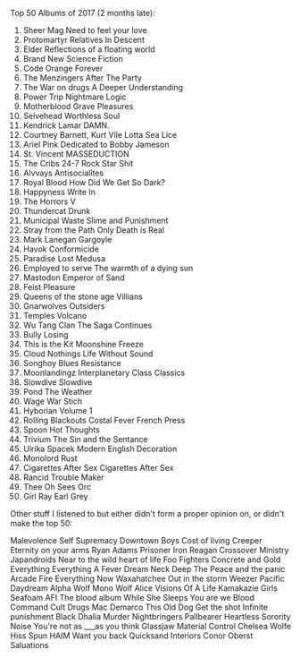 Top 50 Albums of 2017 (2 months late):

1.	Sheer Mag	Need to feel your love
2.	Protomartyr	Relatives In Descent
3.	Elder	Reflections of a floating world
4.	Brand New	Science Fiction
5.	Code Orange	Forever
6.	The Menzingers	After The Party
7.	The War on drugs	A Deeper Understanding
8.	Power Trip	Nightmare Logic
9.	Motherblood	Grave Pleasures
10.	Seivehead	Worthless Soul
11.	Kendrick Lamar	DAMN.
12.	Courtney Barnett, Kurt Vile	Lotta Sea Lice
13.	Ariel Pink	Dedicated to Bobby Jameson
14.	St. Vincent	MASSEDUCTION
15.	The Cribs	24-7 Rock Star Shit
16.	Alvvays	Antisocialites
17.	Royal Blood	How Did We Get So Dark?
18.	Happyness	Write In
19.	The Horrors	V
20.	Thundercat	Drunk
21.	Municipal Waste	Slime and Punishment
22.	Stray from the Path	Only Death is Real
23.	Mark Lanegan	Gargoyle
24.	Havok	Conformicide
25.	Paradise Lost	Medusa
26.	Employed to serve	The warmth of a dying sun
27.	Mastodon	Emperor of Sand
28.	Feist	Pleasure
29.	Queens of the stone age	Villians
30.	Gnarwolves	Outsiders
31.	Temples	Volcano
32.	Wu Tang Clan	The Saga Continues
33.	Bully	Losing
34.	This is the Kit	Moonshine Freeze
35.	Cloud Nothings	Life Without Sound
36.	Songhoy Blues	Resistance
37.	Moonlandingz	Interplanetary Class Classics
38.	Slowdive	Slowdive
39.	Pond	The Weather
40.	Wage War	Stich
41.	Hyborian	Volume 1
42.	Rolling Blackouts Costal Fever	French Press
43.	Spoon	Hot Thoughts
44.	Trivium	The Sin and the Sentance
45.	Ulrika Spacek	Modern English Decoration
46.	Monolord	Rust
47.	Cigarettes After Sex	Cigarettes After Sex
48.	Rancid	Trouble Maker
49.	Thee Oh Sees	Orc
50.	Girl Ray	Earl Grey

Other stuff I listened to but either didn't form a proper opinion on, or didn't make the top 50:

Malevolence	Self Supremacy
Downtown Boys	Cost of living
Creeper	Eternity on your arms
Ryan Adams	Prisoner
Iron Reagan	Crossover Ministry
Japandroids	Near to the wild heart of life
Foo Fighters	Concrete and Gold
Everything Everything	A Fever Dream
Neck Deep	The Peace and the panic
Arcade Fire	Everything Now
Waxahatchee	Out in the storm
Weezer	Pacific Daydream
Alpha Wolf	Mono
Wolf Alice	Visions Of A Life
Kamakazie Girls	Seafoam
AFI	The blood album
While She Sleeps	You are we
Blood Command	Cult Drugs
Mac Demarco	This Old Dog
Get the shot	Infinite punishment
Black Dhalia Murder	Nightbringers
Pallbearer	Heartless
Sorority Noise	You're not as ___as you think
Glassjaw	Material Control
Chelsea Wolfe	Hiss Spun
HAIM	Want you back
Quicksand	Interiors
Conor Oberst	Saluations